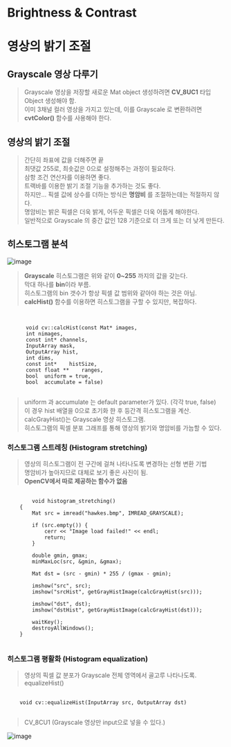 Brightness & Contrast
===
# 영상의 밝기 조절

## Grayscale 영상 다루기
> Grayscale 영상을 저장할 새로운 Mat object 생성하려면 **CV_8UC1** 타입 Object 생성해야 함. <br>
> 이미 3채널 컬러 영상을 가지고 있는데, 이를 Grayscale 로 변환하려면 **cvtColor()** 함수를 사용해야 한다. <br>

## 영상의 밝기 조절
> 간단히 좌표에 값을 더해주면 끝 <br>
> 최댓값 255로, 최솟값은 0으로 설정해주는 과정이 필요하다. <br>
> 삼항 조건 연산자를 이용하면 좋다. <br>
> 트랙바를 이용한 밝기 조절 기능을 추가하는 것도 좋다. <br>
> 하지만... 픽셀 값에 상수를 더하는 방식은 **명암비** 를 조절하는데는 적절하지 않다. <br>
> 명암비는 밝은 픽셀은 더욱 밝게, 어두운 픽셀은 더욱 어둡게 해야한다. <br>
> 일반적으로 Grayscale 의 중간 값인 128 기준으로 더 크게 또는 더 낮게 만든다. <br>

## 히스토그램 분석
![image](https://github.com/god102104/openCV_Practice/assets/43011129/3081f341-02c0-4941-b7ed-979d5f845d5f)
> **Grayscale** 히스토그램은 위와 같이 **0~255** 까지의 값을 갖는다. <br>
> 막대 하나를 **bin**이라 부름. <br>
> 히스토그램의 bin 갯수가 항상 픽셀 값 범위와 같아야 하는 것은 아님.
> **calcHist()** 함수를 이용하면 히스토그램을 구할 수 있지만, 복잡하다.

<pre>
  <code>
    
      void cv::calcHist(const Mat* images,
      int nimages, 
      const int* channels, 
      InputArray mask, 
      OutputArray hist, 
      int dims, 
      const int*	histSize,
      const float ** 	ranges,
      bool 	uniform = true,
      bool 	accumulate = false)	
  </code>
</pre>

> uniform 과 accumulate 는 default parameter가 있다. (각각 true, false) <br>
> 이 경우 hist 배열을 0으로 초기화 한 후 등간격 히스토그램을 계산. <br>
> calcGrayHist()는 Grayscale 영상 히스토그램. <br>
> 히스토그램의 픽셀 분포 그래프를 통해 영상의 밝기와 명암비를 가늠할 수 있다. <br>


### 히스토그램 스트레칭 (Histogram stretching)
> 영상의 히스토그램이 전 구간에 걸쳐 나타나도록 변경하는 선형 변환 기법 <br>
> 명암비가 높아지므로 대체로 보기 좋은 사진이 됨. <br>
> **OpenCV에서 따로 제공하는 함수가 없음**
<pre>
  <code>
        void histogram_stretching()
    {
    	Mat src = imread("hawkes.bmp", IMREAD_GRAYSCALE);
    
    	if (src.empty()) {
    		cerr << "Image load failed!" << endl;
    		return;
    	}
    
    	double gmin, gmax;
    	minMaxLoc(src, &gmin, &gmax);
    
    	Mat dst = (src - gmin) * 255 / (gmax - gmin);
    
    	imshow("src", src);
    	imshow("srcHist", getGrayHistImage(calcGrayHist(src)));
    
    	imshow("dst", dst);
    	imshow("dstHist", getGrayHistImage(calcGrayHist(dst)));
    
    	waitKey();
    	destroyAllWindows();
    }
  </code>
</pre>


### 히스토그램 평활화 (Histogram equalization)
> 영상의 픽셀 값 분포가 Grayscale 전체 영역에서 골고루 나타나도록. <br>
> equalizeHist() <br>
<pre>
  <code>
    void cv::equalizeHist(InputArray src, OutputArray dst)	
  </code>
</pre>
> CV_8CU1 (Grayscale 영상만 input으로 넣을 수 있다.) <br>

![image](https://github.com/god102104/openCV_Practice/assets/43011129/8daba3c1-eab6-4dba-b22b-6bcb6accf297)

